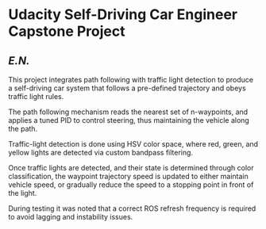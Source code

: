 # Udacity Self-Driving Car Engineer Capstone Project
*E.N.*
---

This project integrates path following with traffic light detection to produce a self-driving car system that follows a pre-defined trajectory and obeys traffic light rules.

The path following mechanism reads the nearest set of n-waypoints, and applies a tuned PID to control steering, thus maintaining the vehicle along the path.

Traffic-light detection is done using HSV color space, where red, green, and yellow lights are detected via custom bandpass filtering.

Once traffic lights are detected, and their state is determined through color classification, the waypoint trajectory speed is updated to either maintain vehicle speed, or gradually reduce the speed to a stopping point in front of the light.

During testing it was noted that a correct ROS refresh frequency is required to avoid lagging and instability issues.

